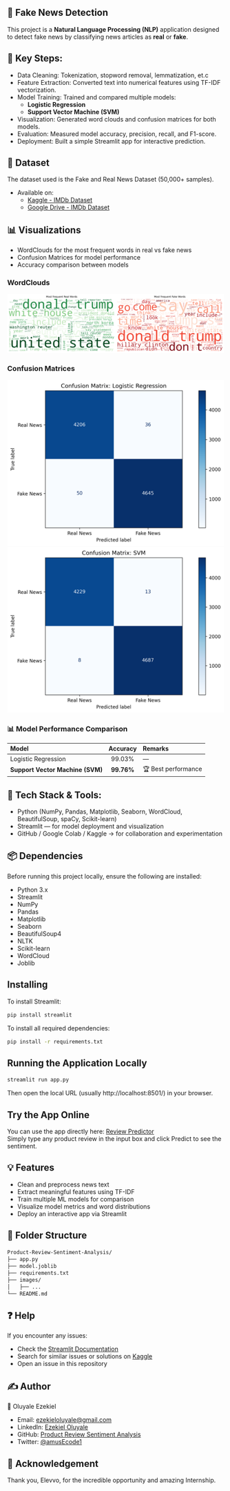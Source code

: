 ## 📰 Fake News Detection
This project is a **Natural Language Processing (NLP)** application designed to detect fake news by classifying news articles as **real** or **fake**.

## 🧩 Key Steps:
- Data Cleaning: Tokenization, stopword removal, lemmatization, et.c
- Feature Extraction: Converted text into numerical features using TF-IDF vectorization.
- Model Training: Trained and compared multiple models:
  - **Logistic Regression** 
  - **Support Vector Machine (SVM)**
- Visualization: Generated word clouds and confusion matrices for both models.
- Evaluation: Measured model accuracy, precision, recall, and F1-score.
- Deployment: Built a simple Streamlit app for interactive prediction.

## 📂 Dataset
The dataset used is the Fake and Real News Dataset (50,000+ samples).
- Available on:
  - [Kaggle - IMDb Dataset](https://www.kaggle.com/datasets/clmentbisaillon/fake-and-real-news-dataset)
  - [Google Drive - IMDb Dataset](https://drive.google.com/drive/folders/1-UFvIWQNfq2F4EF5B_NUwzpnoq1sClvG?usp=drive_link)

## 📊 Visualizations
- WordClouds for the most frequent words in real vs fake news
- Confusion Matrices for model performance
- Accuracy comparison between models

### WordClouds
![Most frequent Positive and Negative Words](images/word_cloud.png)

### Confusion Matrices
![Confusion Matrix (Logistic Regression)](images/confusion_matrix_logistic_regression.png)
![Confusion Matrix (Support Vector Machine (SVM))](images/confusion_matrix_svm.png)

### 📊 Model Performance Comparison
| Model | Accuracy | Remarks |
|:---------------------------|:----------:|:----------------------|
| Logistic Regression | 99.03% | — |
| **Support Vector Machine (SVM)** | **99.76%** | 🏆 Best performance |

## 🧠 Tech Stack & Tools: 
- Python (NumPy, Pandas, Matplotlib, Seaborn, WordCloud, BeautifulSoup, spaCy, Scikit-learn)
- Streamlit — for model deployment and visualization
- GitHub / Google Colab / Kaggle → for collaboration and experimentation

## 📦 Dependencies
Before running this project locally, ensure the following are installed:
- Python 3.x
- Streamlit
- NumPy
- Pandas
- Matplotlib
- Seaborn
- BeautifulSoup4
- NLTK
- Scikit-learn
- WordCloud
- Joblib

## Installing
To install Streamlit:
```sh
pip install streamlit
```
To install all required dependencies:
```sh
pip install -r requirements.txt
```

## Running the Application Locally
```sh
streamlit run app.py
```
Then open the local URL (usually http://localhost:8501/) in your browser.

## Try the App Online
You can use the app directly here: [Review Predictor](https://news-detection.streamlit.app/)<br>
Simply type any product review in the input box and click Predict to see the sentiment.

## 💡 Features
- Clean and preprocess news text
- Extract meaningful features using TF-IDF
- Train multiple ML models for comparison
- Visualize model metrics and word distributions
- Deploy an interactive app via Streamlit

## 📂 Folder Structure
```
Product-Review-Sentiment-Analysis/
├── app.py               
├── model.joblib         
├── requirements.txt     
├── images/              
│   ├── ...             
└── README.md          
```

## ❓ Help
If you encounter any issues:
- Check the [Streamlit Documentation](https://docs.streamlit.io/)
- Search for similar issues or solutions on [Kaggle](https://www.kaggle.com/)
- Open an issue in this repository

## ✍️ Author
👤 Oluyale Ezekiel
- Email: ezekieloluyale@gmail.com
- LinkedIn: [Ezekiel Oluyale](https://www.linkedin.com/in/ezekiel-oluyale)
- GitHub: [Product Review Sentiment Analysis](https://github.com/amusEcode1/Product_Review_Sentiment_Analysis)
- Twitter: [@amusEcode1](https://x.com/amusEcode1?t=uHxhLzrA1TShRiSMrYZQiQ&s=09)

## 🙏 Acknowledgement
Thank you, Elevvo, for the incredible opportunity and amazing Internship.
